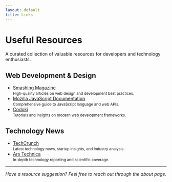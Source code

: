 ```yaml
---
layout: default
title: Links
---
```


# Useful Resources

A curated collection of valuable resources for developers and technology enthusiasts.

## Web Development & Design

<ul class="links-list">
<li><a href="https://www.smashingmagazine.com" target="_blank">Smashing Magazine</a><br>
<small>High-quality articles on web design and development best practices.</small></li>

<li><a href="https://developer.mozilla.org/en-US/docs/Web/JavaScript" target="_blank">Mozilla JavaScript Documentation</a><br>
<small>Comprehensive guide to JavaScript language and web APIs.</small></li>

<li><a href="http://codoki.com/" target="_blank">Codoki</a><br>
<small>Tutorials and insights on modern web development frameworks.</small></li>
</ul>

## Technology News

<ul class="links-list">
<li><a href="http://techcrunch.com/" target="_blank">TechCrunch</a><br>
<small>Latest technology news, startup insights, and industry analysis.</small></li>

<li><a href="http://arstechnica.com/" target="_blank">Ars Technica</a><br>
<small>In-depth technology reporting and scientific coverage.</small></li>
</ul>

---

*Have a resource suggestion? Feel free to reach out through the about page.*
